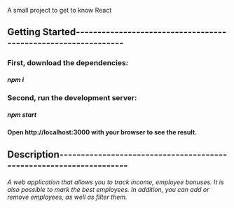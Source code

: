 A small project to get to know React

<h2>Getting Started--------------------------------------------------------------</h2>

<h3>First, download the dependencies:</h3> 

<h5>npm i</h5>

<h3>Second, run the development server:</h3>

<h5>npm start</h5>

<h4>Open http://localhost:3000 with your browser to see the result.</h4>

<h2>Description-------------------------------------------------------------------</h2>

<p><i>A web application that allows you to track income, employee bonuses. It is also possible to mark the best employees. In addition, you can add or remove employees, as well as filter them.</i></p>
